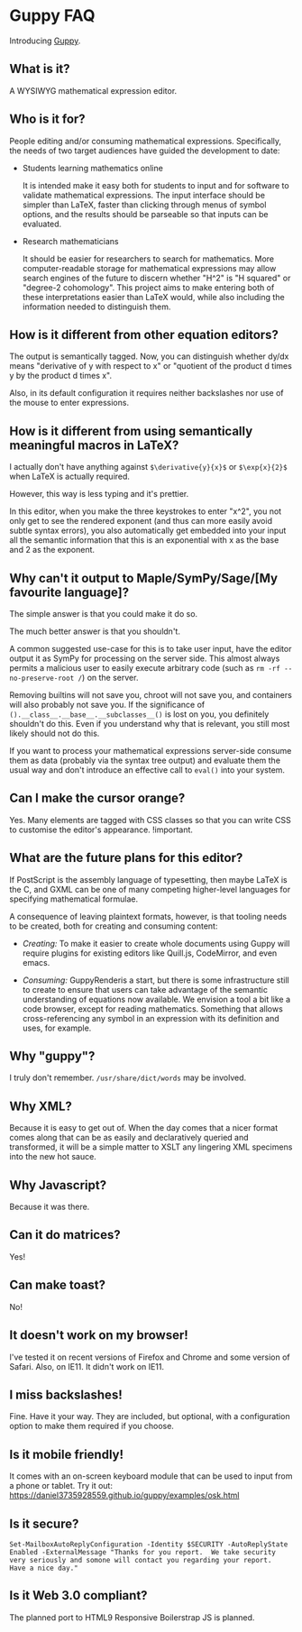 # Guppy FAQ

Introducing [Guppy](https://daniel3735928559.github.io/guppy/site/).

## What is it?

A WYSIWYG mathematical expression editor.

## Who is it for?

People editing and/or consuming mathematical expressions.
Specifically, the needs of two target audiences have guided the
development to date:

* Students learning mathematics online
	 
  It is intended make it easy both for students to input and for
  software to validate mathematical expressions.  The input interface
  should be simpler than LaTeX, faster than clicking through menus of
  symbol options, and the results should be parseable so that inputs
  can be evaluated.

* Research mathematicians

  It should be easier for researchers to search for mathematics.  More
  computer-readable storage for mathematical expressions may allow
  search engines of the future to discern whether "H^2" is "H squared"
  or "degree-2 cohomology".  This project aims to make entering both
  of these interpretations easier than LaTeX would, while also
  including the information needed to distinguish them.
	 
## How is it different from other equation editors?

The output is semantically tagged.  Now, you can distinguish whether
dy/dx means "derivative of y with respect to x" or "quotient of the
product d times y by the product d times x".

Also, in its default configuration it requires neither backslashes nor
use of the mouse to enter expressions.

## How is it different from using semantically meaningful macros in LaTeX?

I actually don't have anything against `$\derivative{y}{x}$` or
`$\exp{x}{2}$` when LaTeX is actually required.

However, this way is less typing and it's prettier.

In this editor, when you make the three keystrokes to enter "x^2", you
not only get to see the rendered exponent (and thus can more easily
avoid subtle syntax errors), you also automatically get embedded into
your input all the semantic information that this is an exponential
with x as the base and 2 as the exponent.

## Why can't it output to Maple/SymPy/Sage/[My favourite language]?

The simple answer is that you could make it do so.

The much better answer is that you shouldn't. 

A common suggested use-case for this is to take user input, have the
editor output it as SymPy for processing on the server side.  This
almost always permits a malicious user to easily execute arbitrary
code (such as `rm -rf --no-preserve-root /`) on the server.  

Removing builtins will not save you, chroot will not save you, and
containers will also probably not save you.  If the significance of
`().__class__.__base__.__subclasses__()` is lost on you, you
definitely shouldn't do this.  Even if you understand why that is
relevant, you still most likely should not do this.

If you want to process your mathematical expressions server-side
consume them as data (probably via the syntax tree output) and
evaluate them the usual way and don't introduce an effective call to
`eval()` into your system.

## Can I make the cursor orange?

Yes.  Many elements are tagged with CSS classes so that you can
write CSS to customise the editor's appearance.  !important.  

## What are the future plans for this editor?

If PostScript is the assembly language of typesetting, then maybe
LaTeX is the C, and GXML can be one of many competing higher-level
languages for specifying mathematical formulae.

A consequence of leaving plaintext formats, however, is that tooling
needs to be created, both for creating and consuming content: 

* *Creating:* To make it easier to create whole documents using Guppy
  will require plugins for existing editors like Quill.js, CodeMirror,
  and even emacs.
  
* *Consuming:* GuppyRenderis a start, but there is some infrastructure
  still to create to ensure that users can take advantage of the
  semantic understanding of equations now available.  We envision a
  tool a bit like a code browser, except for reading mathematics.
  Something that allows cross-referencing any symbol in an expression
  with its definition and uses, for example.

## Why "guppy"?

I truly don't remember.  `/usr/share/dict/words` may be involved.

## Why XML?

Because it is easy to get out of.  When the day comes that a nicer
format comes along that can be as easily and declaratively queried and
transformed, it will be a simple matter to XSLT any lingering XML
specimens into the new hot sauce.

## Why Javascript?

Because it was there.


## Can it do matrices?

Yes!

## Can make toast?

No!

## It doesn't work on my browser!

I've tested it on recent versions of Firefox and Chrome and some
version of Safari.  Also, on IE11.  It didn't work on IE11.

## I miss backslashes!

Fine.  Have it your way.  They are included, but optional, with a
configuration option to make them required if you choose.

## Is it mobile friendly!

It comes with an on-screen keyboard module that can be used to input
from a phone or tablet.  Try it out:
https://daniel3735928559.github.io/guppy/examples/osk.html

## Is it secure?

```
Set-MailboxAutoReplyConfiguration -Identity $SECURITY -AutoReplyState Enabled -ExternalMessage "Thanks for you report.  We take security very seriously and somone will contact you regarding your report.  Have a nice day."
```

## Is it Web 3.0 compliant?

The planned port to HTML9 Responsive Boilerstrap JS is planned.
